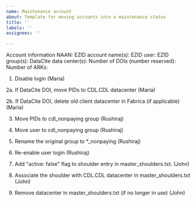 ```yaml
---
name: Maintenance account
about: Template for moving accounts into a maintenance status
title: ''
labels: ''
assignees: ''

---
```


Account information
NAAN: 
EZID account name(s): 
EZID user:
EZID group(s):
DataCite data center(s): 
Number of DOIs (number reserved): 
Number of ARKs:

1. Disable login (Maria)

2a. If DataCite DOI, move PIDs to CDL.CDL datacenter (Maria)

2b. If DataCite DOI, delete old client datacenter in Fabrica (if applicable) (Maria)

3. Move PIDs to cdl_nonpaying group (Rushiraj)

4. Move user to cdl_nonpaying group (Rushiraj)

5. Rename the original group to *_nonpaying (Rushiraj)

6. Re-enable user login (Rushiraj)

7. Add "active: false" flag to shoulder entry in master_shoulders.txt. (John)

8. Associate the shoulder with CDL.CDL datacenter in master_shoulders.txt (John)

9. Remove datacenter in master_shoulders.txt (if no longer in use) (John)
